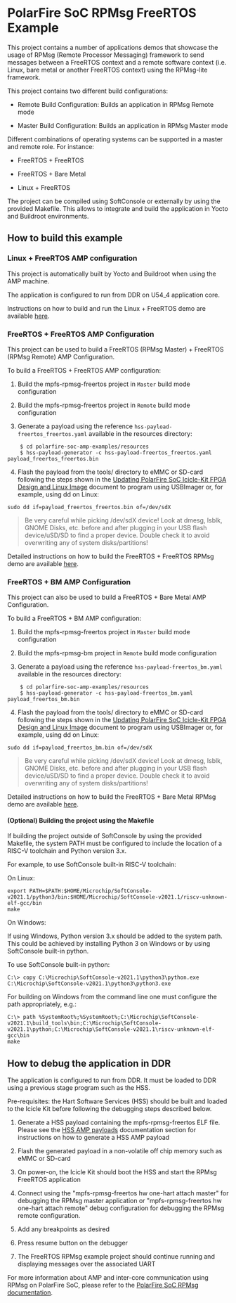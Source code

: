 # PolarFire SoC RPMsg FreeRTOS Example

This project contains a number of applications demos that showcase the usage of RPMsg (Remote Processor Messaging) framework to send messages between a FreeRTOS context and a remote software context (i.e. Linux, bare metal or another FreeRTOS context) using the RPMsg-lite framework.

This project contains two different build configurations:

- Remote Build Configuration: Builds an application in RPMsg Remote mode

- Master Build Configuration: Builds an application in RPMsg Master mode

Different combinations of operating systems can be supported in a master and remote role. For instance:

- FreeRTOS + FreeRTOS

- FreeRTOS + Bare Metal

- Linux + FreeRTOS

The project can be compiled using SoftConsole or externally by using the provided Makefile.
This allows to integrate and build the application in Yocto and Buildroot environments.

## How to build this example
### Linux + FreeRTOS AMP configuration

This project is automatically built by Yocto and Buildroot when using the AMP machine. 

The application is configured to run from DDR on U54_4 application core.

Instructions on how to build and run the Linux + FreeRTOS demo are available [here](https://github.com/polarfire-soc/polarfire-soc-documentation/tree/master/asymmetric-multiprocessing/amp.md).

### FreeRTOS + FreeRTOS AMP Configuration

This project can be used to build a FreeRTOS (RPMsg Master) + FreeRTOS (RPMsg Remote) AMP Configuration.

To build a FreeRTOS + FreeRTOS AMP configuration:

1. Build the mpfs-rpmsg-freertos project in `Master` build mode configuration

2. Build the mpfs-rpmsg-freertos project in `Remote` build mode configuration

3. Generate a payload using the reference `hss-payload-freertos_freertos.yaml` available in the resources directory:

```
    $ cd polarfire-soc-amp-examples/resources
    $ hss-payload-generator -c hss-payload-freertos_freertos.yaml payload_freertos_freertos.bin
```

4. Flash the payload from the tools/ directory to eMMC or SD-card following the steps shown in the [Updating PolarFire SoC Icicle-Kit FPGA Design and Linux Image](https://github.com/polarfire-soc/polarfire-soc-documentation/blob/master/boards/mpfs-icicle-kit-es/updating-icicle-kit/updating-icicle-kit-design-and-linux.md) document to program using USBImager or, for example, using dd on Linux:

```
sudo dd if=payload_freertos_freertos.bin of=/dev/sdX
```
> Be very careful while picking /dev/sdX device! Look at dmesg, lsblk, GNOME Disks, etc. before and after plugging in your USB flash device/uSD/SD to find a proper device. Double check it to avoid overwriting any of system disks/partitions!

Detailed instructions on how to build the FreeRTOS + FreeRTOS RPMsg demo are available [here](https://github.com/polarfire-soc/polarfire-soc-documentation/blob/master/asymmetric-multiprocessing/rpmsg.md#rpmsg-rtos-intro).

### FreeRTOS + BM AMP Configuration

This project can also be used to build a FreeRTOS + Bare Metal AMP Configuration.

To build a FreeRTOS + BM AMP configuration:

1. Build the mpfs-rpmsg-freertos project in `Master` build mode configuration

2. Build the mpfs-rpmsg-bm project in `Remote` build mode configuration

3. Generate a payload using the reference `hss-payload-freertos_bm.yaml` available in the resources directory:

```
    $ cd polarfire-soc-amp-examples/resources
    $ hss-payload-generator -c hss-payload-freertos_bm.yaml payload_freertos_bm.bin
```

4. Flash the payload from the tools/ directory to eMMC or SD-card following the steps shown in the [Updating PolarFire SoC Icicle-Kit FPGA Design and Linux Image](https://github.com/polarfire-soc/polarfire-soc-documentation/blob/master/boards/mpfs-icicle-kit-es/updating-icicle-kit/updating-icicle-kit-design-and-linux.md) document to program using USBImager or, for example, using dd on Linux:

```
sudo dd if=payload_freertos_bm.bin of=/dev/sdX
```
> Be very careful while picking /dev/sdX device! Look at dmesg, lsblk, GNOME Disks, etc. before and after plugging in your USB flash device/uSD/SD to find a proper device. Double check it to avoid overwriting any of system disks/partitions!

Detailed instructions on how to build the FreeRTOS + Bare Metal RPMsg demo are available [here](https://github.com/polarfire-soc/polarfire-soc-documentation/blob/master/asymmetric-multiprocessing/rpmsg.md#rpmsg-rtos-intro).

#### (Optional) Building the project using the Makefile<a name="makefile-build"></a>

If building the project outside of SoftConsole by using the provided Makefile, the system PATH must be configured to include the location of a RISC-V toolchain and Python version 3.x.

For example, to use SoftConsole built-in RISC-V toolchain:

On Linux:
```
export PATH=$PATH:$HOME/Microchip/SoftConsole-v2021.1/python3/bin:$HOME/Microchip/SoftConsole-v2021.1/riscv-unknown-elf-gcc/bin
make
```

On Windows:

If using Windows, Python version 3.x should be added to the system path. This could be achieved by installing Python 3 on Windows or by using SoftConsole built-in python.

To use SoftConsole built-in python:
```
C:\> copy C:\Microchip\SoftConsole-v2021.1\python3\python.exe C:\Microchip\SoftConsole-v2021.1\python3\python3.exe
```

For building on Windows from the command line one must configure the path appropriately, e.g.:
```
C:\> path %SystemRoot%;%SystemRoot%;C:\Microchip\SoftConsole-v2021.1\build_tools\bin;C:\Microchip\SoftConsole-v2021.1\python;C:\Microchip\SoftConsole-v2021.1\riscv-unknown-elf-gcc\bin
make
```
## How to debug the application in DDR

The application is configured to run from DDR. It must be loaded to DDR using a previous stage program such as the HSS.

Pre-requisites: the Hart Software Services (HSS) should be built and loaded to the Icicle Kit before following the debugging steps described below.

1. Generate a HSS payload containing the mpfs-rpmsg-freertos ELF file. Please see the [HSS AMP payloads](https://github.com/polarfire-soc/polarfire-soc-documentation/blob/master/asymmetric-multiprocessing/rpmsg.md#amp-payloads) documentation section for instructions on how to generate a HSS AMP payload

2. Flash the generated payload in a non-volatile off chip memory such as eMMC or SD-card

3. On power-on, the Icicle Kit should boot the HSS and start the RPMsg FreeRTOS application

4. Connect using the "mpfs-rpmsg-freertos hw one-hart attach master" for debugging the RPMsg master application or "mpfs-rpmsg-freertos hw one-hart attach remote" debug configuration for debugging the RPMsg remote configuration.

5. Add any breakpoints as desired

6. Press resume button on the debugger

8. The FreeRTOS RPMsg example project should continue running and displaying messages over the associated UART

For more information about AMP and inter-core communication using RPMsg on PolarFire SoC, please refer to the [PolarFire SoC RPMsg documentation](https://github.com/polarfire-soc/polarfire-soc-documentation/blob/master/asymmetric-multiprocessing/rpmsg.md).

